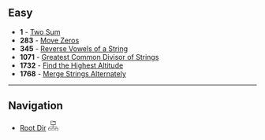 ## Easy

- <b>1</b> - [Two Sum](Two_Sum.md)
- <b>283</b> - [Move Zeros](MoveZeros.md) 
- <b>345</b> - [Reverse Vowels of a String](Reverse_Vowel.md)
- <b>1071</b> - [Greatest Common Divisor of Strings](GCD_STR.md)
- <b>1732</b> - [Find the Highest Altitude](Find_Highest_Alt.md)
- <b>1768</b> - [Merge Strings Alternately](Merge_Str_Alternative.md)


***
## Navigation

- [Root Dir](../Index.md) <img src="../../../Assets/root.png" alt="Root Dir Folder" style="width:20px;height:20px;">

